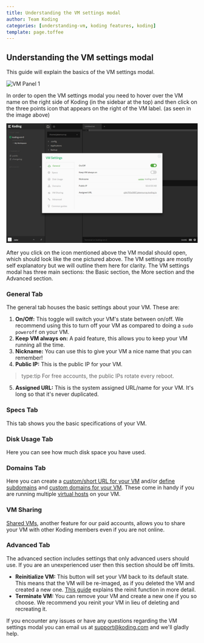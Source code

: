 ```yaml
---
title: Understanding the VM settings modal
author: Team Koding
categories: [understanding-vm, koding features, koding]
template: page.toffee
---
```


## Understanding the VM settings modal
This guide will explain the basics of the VM settings modal.

![VM Panel 1](uvms2.png)

In order to open the VM settings modal you need to hover over the VM name on the right side of Koding (in the sidebar at the top) and then click on the three points icon that appears on the right of the VM label. (as seen in the image above)

![VM Panel 2](uvms1.png)

After you click on the icon mentioned above the VM modal should open, which should look like the one pictured above. The VM settings are mostly self explanatory but we will outline them here for clarity. The VM settings modal has three main sections: the Basic section, the More section and the Advanced section.

### General Tab
The general tab houses the basic settings about your VM. These are:
1. **On/Off:** This toggle will switch your VM's state between on/off. We recommend using this to turn off your VM as compared to doing a `sudo poweroff` on your VM.
2. **Keep VM always on:** A paid feature, this allows you to keep your VM running all the time.
3. **Nickname:** You can use this to give your VM a nice name that you can remember!
4. **Public IP:** This is the public IP for your VM.
> type:tip
> For free accounts, the public IPs rotate every reboot.
5. **Assigned URL:** This is the system assigned URL/name for your VM. It's long so that it's never duplicated.

### Specs Tab
This tab shows you the basic specifications of your VM.

### Disk Usage Tab
Here you can see how much disk space you have used.

### Domains Tab
Here you can create a [custom/short URL for your VM](http://learn.koding.com/faq/vm-hostname/) and/or [define subdomains](http://learn.koding.com/faq/vm-hostname/) and [custom domains for your VM](http://learn.koding.com/guides/domains/). These come in handy if you are running multiple [virtual hosts](http://learn.koding.com/guides/vhosts-and-subdomains/) on your VM.

### VM Sharing
[Shared VMs](http://learn.koding.com/guides/permanent-shared-vm/), another feature for our paid accounts, allows you to share your VM with other Koding members even if you are not online.

### Advanced Tab
The advanced section includes settings that only advanced users should use. If you are an unexperienced user then this section should be off limits.
* **Reinitialize VM:** This button will set your VM back to its default state. This means that the VM will be re-imaged, as if you deleted the VM and created a new one. [This guide](https://learn.koding.com/faq/vm-reinit/) explains the reinit function in more detail.
* **Terminate VM:** You can remove your VM and create a new one if you so choose. We recommend you reinit your VM in lieu of deleting and recreating it.

If you encounter any issues or have any questions regarding the VM settings modal you can email us at [support@koding.com](mailto:support@koding.com) and we'll gladly help.
